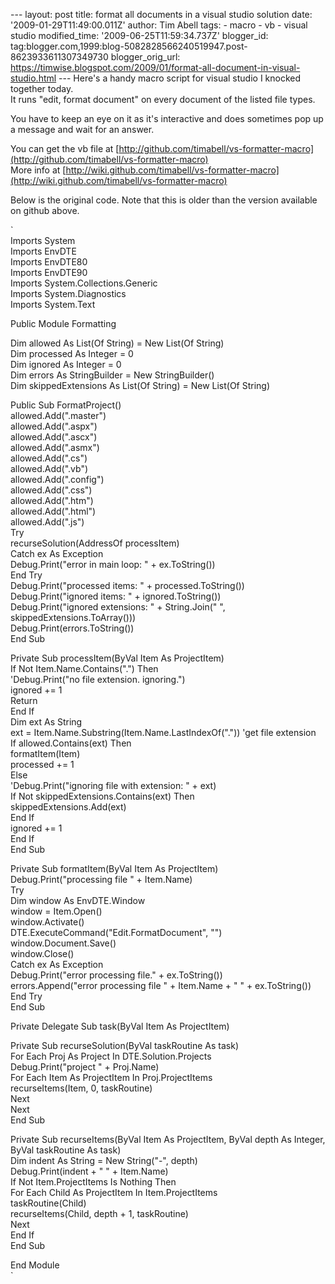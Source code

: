 \--- layout: post title: format all documents in a visual studio solution date: '2009-01-29T11:49:00.011Z' author: Tim Abell tags: - macro - vb - visual studio modified\_time: '2009-06-25T11:59:34.737Z' blogger\_id: tag:blogger.com,1999:blog-5082828566240519947.post-8623933611307349730 blogger\_orig\_url: https://timwise.blogspot.com/2009/01/format-all-document-in-visual-studio.html --- Here's a handy macro script for visual studio I knocked together today.  
It runs "edit, format document" on every document of the listed file types.  
  
You have to keep an eye on it as it's interactive and does sometimes pop up a message and wait for an answer.  
  
You can get the vb file at [http://github.com/timabell/vs-formatter-macro](http://github.com/timabell/vs-formatter-macro)  
More info at [http://wiki.github.com/timabell/vs-formatter-macro](http://wiki.github.com/timabell/vs-formatter-macro)  
  
Below is the original code. Note that this is older than the version available on github above.  

  
`  
Imports System  
Imports EnvDTE  
Imports EnvDTE80  
Imports EnvDTE90  
Imports System.Collections.Generic  
Imports System.Diagnostics  
Imports System.Text  
  
Public Module Formatting  
  
 Dim allowed As List(Of String) = New List(Of String)  
 Dim processed As Integer = 0  
 Dim ignored As Integer = 0  
 Dim errors As StringBuilder = New StringBuilder()  
 Dim skippedExtensions As List(Of String) = New List(Of String)  
  
 Public Sub FormatProject()  
  allowed.Add(".master")  
  allowed.Add(".aspx")  
  allowed.Add(".ascx")  
  allowed.Add(".asmx")  
  allowed.Add(".cs")  
  allowed.Add(".vb")  
  allowed.Add(".config")  
  allowed.Add(".css")  
  allowed.Add(".htm")  
  allowed.Add(".html")  
  allowed.Add(".js")  
  Try  
   recurseSolution(AddressOf processItem)  
  Catch ex As Exception  
   Debug.Print("error in main loop: " + ex.ToString())  
  End Try  
  Debug.Print("processed items: " + processed.ToString())  
  Debug.Print("ignored items: " + ignored.ToString())  
  Debug.Print("ignored extensions: " + String.Join(" ", skippedExtensions.ToArray()))  
  Debug.Print(errors.ToString())  
 End Sub  
  
 Private Sub processItem(ByVal Item As ProjectItem)  
  If Not Item.Name.Contains(".") Then  
   'Debug.Print("no file extension. ignoring.")  
   ignored += 1  
   Return  
  End If  
  Dim ext As String  
  ext = Item.Name.Substring(Item.Name.LastIndexOf(".")) 'get file extension  
  If allowed.Contains(ext) Then  
   formatItem(Item)  
   processed += 1  
  Else  
   'Debug.Print("ignoring file with extension: " + ext)  
   If Not skippedExtensions.Contains(ext) Then  
    skippedExtensions.Add(ext)  
   End If  
   ignored += 1  
  End If  
 End Sub  
  
 Private Sub formatItem(ByVal Item As ProjectItem)  
  Debug.Print("processing file " + Item.Name)  
  Try  
   Dim window As EnvDTE.Window  
   window = Item.Open()  
   window.Activate()  
   DTE.ExecuteCommand("Edit.FormatDocument", "")  
   window.Document.Save()  
   window.Close()  
  Catch ex As Exception  
   Debug.Print("error processing file." + ex.ToString())  
   errors.Append("error processing file " + Item.Name + "  " + ex.ToString())  
  End Try  
 End Sub  
  
 Private Delegate Sub task(ByVal Item As ProjectItem)  
  
 Private Sub recurseSolution(ByVal taskRoutine As task)  
  For Each Proj As Project In DTE.Solution.Projects  
   Debug.Print("project " + Proj.Name)  
   For Each Item As ProjectItem In Proj.ProjectItems  
    recurseItems(Item, 0, taskRoutine)  
   Next  
  Next  
 End Sub  
  
 Private Sub recurseItems(ByVal Item As ProjectItem, ByVal depth As Integer, ByVal taskRoutine As task)  
  Dim indent As String = New String("-", depth)  
  Debug.Print(indent + " " + Item.Name)  
  If Not Item.ProjectItems Is Nothing Then  
   For Each Child As ProjectItem In Item.ProjectItems  
    taskRoutine(Child)  
    recurseItems(Child, depth + 1, taskRoutine)  
   Next  
  End If  
 End Sub  
  
End Module  
`
